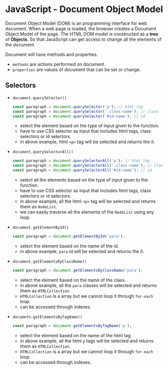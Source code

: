 # JavaScript - Document Object Model

Document Object Model (DOM) is an programming interface for web document. 
When a web page is loaded, the browser creates a Document Object Model of the page.
The HTML DOM model is constructed as a **tree** of **Objects**. 
So that JavaScript can get access to change all the elements of the document.

Document will have methods and properties.
* `methods` are actions performed on document.
* `properties` are values of document that can be set or change.

## Selectors

* `document.querySelector()`
    ```javascript
    const paragraph = document.querySelector('p'); // html tag
    const paragraph = document.querySelector('.class-name'); // class 
    const paragraph = document.querySelector('#id-name'); // id
    ```
    * select the element based on the type of input given to the function.
    * have to use CSS selector as input that includes html tags, class selectors or id selectors.
    * in above example, html `<p>` tag will be selected and returns the it. 

* `document.querySelectorAll()`
    ```javascript
    const paragraph = document.querySelectorAll('p'); // html tag
    const paragraph = document.querySelectorAll('.class-name'); // class 
    const paragraph = document.querySelectorAll('#id-name'); // id
    ```
    * select all the elements based on the type of input given to the function.
    * have to use CSS selector as input that includes html tags, class selectors or id selectors.
    * in above example, all the html `<p>` tag will be selected and returns them as `NodeList`.
    * we can easily traverse all the elements of the `NodeList` using any loop.

* `document.getElementById()`
    ```javascript
    const paragraph = document.getElementById('para');
    ```
    * select the element based on the name of the id.
    * in above example, `para` id will be selected and returns the it. 

* `document.getElementsByClassName()`
    ```javascript
    const paragraph = document.getElementsByClassName('para');
    ```
    * select the element based on the name of the class.
    * in above example, all the `para` classes will be selected and returns them as `HTMLCollection`.
    * `HTMLCollection` is a array but we cannot loop it through `for-each` loop.
    * can be accessed through indexes.

* `documetn.getElementsByTagName()`
    ```javascript
    const paragraph = document.getElementsByTagName('p');
    ```
    * select the element based on the name of the html tag.
    * in above example, all the html `p` tags will be selected and returns them as `HTMLCollection`.
    * `HTMLCollection` is a array but we cannot loop it through `for-each` loop.
    * can be accessed through indexes.